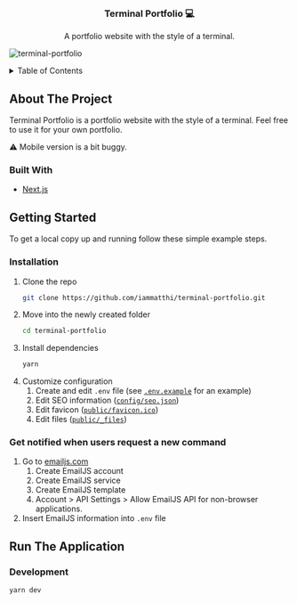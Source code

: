 <!-- PROJECT LOGO -->
<br />
<div align="center">
  <h3 align="center">Terminal Portfolio 💻</h3>

  <p align="center">
    A portfolio website with the style of a terminal.
  </p>
</div>

![terminal-portfolio](https://user-images.githubusercontent.com/40419916/185617624-3bc79701-f130-4385-b1d2-850fbf416e28.png)

<!-- TABLE OF CONTENTS -->
<details>
  <summary>Table of Contents</summary>
  <ol>
    <li>
      <a href="#about-the-project">About The Project</a>
      <ul>
        <li><a href="#built-with">Built With</a></li>
      </ul>
    </li>
    <li>
      <a href="#getting-started">Getting Started</a>
      <ul>
        <li><a href="#installation">Installation</a></li>
        <li><a href="#get-notified-when-users-request-a-new-command">Get notified when users request a new command</a></li>
      </ul>
    </li>
    <li><a href="#run-the-application">Run The Application</a></li>
    <ul>
      <li><a href="#development">Development</a></li>
    </ul>    
  </ol>
</details>

<!-- ABOUT THE PROJECT -->

## About The Project

Terminal Portfolio is a portfolio website with the style of a terminal. Feel free to use it for your own portfolio.

⚠️ Mobile version is a bit buggy.

### Built With

- [Next.js](https://nextjs.org/)

<!-- GETTING STARTED -->

## Getting Started

To get a local copy up and running follow these simple example steps.

### Installation

1. Clone the repo
   ```sh
   git clone https://github.com/iammatthi/terminal-portfolio.git
   ```
2. Move into the newly created folder
   ```sh
   cd terminal-portfolio
   ```
3. Install dependencies
   ```sh
   yarn
   ```
4. Customize configuration
   1. Create and edit `.env` file (see [`.env.example`](.env.example) for an example)
   2. Edit SEO information ([`config/seo.json`](config/seo.json))
   3. Edit favicon ([`public/favicon.ico`](public/favicon.ico))
   4. Edit files ([`public/_files`](public/_files))

### Get notified when users request a new command

1. Go to [emailjs.com](https://www.emailjs.com/)
   1. Create EmailJS account
   2. Create EmailJS service
   3. Create EmailJS template
   4. Account > API Settings > Allow EmailJS API for non-browser applications.
2. Insert EmailJS information into `.env` file

<!-- USAGE EXAMPLES -->

## Run The Application

### Development

```bash
yarn dev
```
